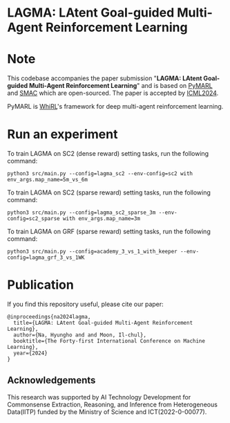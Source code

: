 # LAGMA: LAtent Goal-guided Multi-Agent Reinforcement Learning

# Note
This codebase accompanies the paper submission "**LAGMA: LAtent Goal-guided Multi-Agent Reinforcement Learning**" and is based on [PyMARL](https://github.com/oxwhirl/pymarl) and [SMAC](https://github.com/oxwhirl/smac) which are open-sourced.
The paper is accepted by [ICML2024](https://icml.cc/Conferences/2024/).

PyMARL is [WhiRL](http://whirl.cs.ox.ac.uk)'s framework for deep multi-agent reinforcement learning.

# Run an experiment
To train LAGMA on SC2 (dense reward) setting tasks, run the following command:
```
python3 src/main.py --config=lagma_sc2 --env-config=sc2 with env_args.map_name=5m_vs_6m
```

To train LAGMA on SC2 (sparse reward) setting tasks, run the following command:
```
python3 src/main.py --config=lagma_sc2_sparse_3m --env-config=sc2_sparse with env_args.map_name=3m
```

To train LAGMA on GRF (sparse reward) setting tasks, run the following command:
```
python3 src/main.py --config=academy_3_vs_1_with_keeper --env-config=lagma_grf_3_vs_1WK
```

# Publication
If you find this repository useful, please cite our paper:
```
@inproceedings{na2024lagma,
  title={LAGMA: LAtent Goal-guided Multi-Agent Reinforcement Learning},
  author={Na, Hyungho and and Moon, Il-chul},
  booktitle={The Forty-first International Conference on Machine Learning},
  year={2024}
}
```
## Acknowledgements
This research was supported by AI Technology Development for Commonsense Extraction, Reasoning, and Inference from Heterogeneous Data(IITP) funded by the Ministry of Science and ICT(2022-0-00077).
